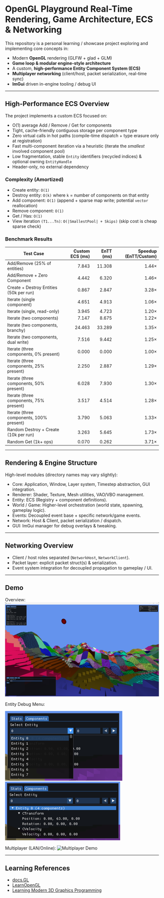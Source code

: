 # OpenGL Playground  Real-Time Rendering, Game Architecture, ECS & Networking

This repository is a personal learning / showcase project exploring and implementing core concepts in:

- Modern **OpenGL** rendering (GLFW + glad + GLM)
- **Game loop & modular engine-style architecture**
- A custom, **high-performance Entity Component System (ECS)**
- **Multiplayer networking** (client/host, packet serialization, real-time sync)
- **ImGui** driven in-engine tooling / debug UI

---
## High-Performance ECS Overview
The project implements a custom ECS focused on: 

- O(1) average Add / Remove / Get for components
- Tight, cache-friendly contiguous storage per component type
- Zero virtual calls in hot paths (compile-time dispatch + type erasure only at registration)
- Fast multi-component iteration via a heuristic (iterate the *smallest* involved component pool)
- Low fragmentation, stable `Entity` identifiers (recycled indices) & optional owning `EntityHandle`
- Header-only, no external dependency

### Complexity (Amortized)
- Create entity: `O(1)`
- Destroy entity: `O(k)` where `k` = number of components on that entity
- Add component: `O(1)` (append + sparse map write; potential `vector` reallocation)
- Remove component: `O(1)`
- Get / Has: `O(1)`
- View iteration `(T1...Tn)`: `O(|SmallestPool| + Skips)`  (skip cost is cheap sparse check)

### Benchmark Results

| Test Case                                | Custom ECS (ms) | EnTT (ms) | Speedup (EnTT/Custom) |
|------------------------------------------|----------------:|----------:|----------------------:|
| Add/Remove (25% of entities)             | 7.843           | 11.308    | 1.44×                 |
| Add/Remove + Zero Component              | 4.442           | 6.320     | 1.46×                 |
| Create + Destroy Entities (50k per run)  | 0.867           | 2.847     | 3.28×                 |
| Iterate (single component)               | 4.651           | 4.913     | 1.06×                 |
| Iterate (single, read-only)              | 3.945           | 4.723     | 1.20×                 |
| Iterate (two components)                 | 7.147           | 8.675     | 1.22×                 |
| Iterate (two components, branchy)        | 24.463          | 33.289    | 1.35×                 |
| Iterate (two components, dual write)     | 7.516           | 9.442     | 1.25×                 |
| Iterate (three components, 0% present)   | 0.000           | 0.000     | 1.00×                 |
| Iterate (three components, 25% present)  | 2.250           | 2.887     | 1.29×                 |
| Iterate (three components, 50% present)  | 6.028           | 7.930     | 1.30×                 |
| Iterate (three components, 75% present)  | 3.517           | 4.514     | 1.28×                 |
| Iterate (three components, 100% present) | 3.790           | 5.063     | 1.33×                 |
| Random Destroy + Create (10k per run)    | 3.263           | 5.645     | 1.73×                 |
| Random Get (1k+ ops)                     | 0.070           | 0.262     | 3.71×                 |


---
## Rendering & Engine Structure
High-level modules (directory names may vary slightly):

- Core: Application, Window, Layer system, Timestep abstraction, GUI integration.
- Renderer: Shader, Texture, Mesh utilities, VAO/VBO management.
- Entity: ECS (Registry + component definitions).
- World / Game: Higher-level orchestration (world state, spawning, gameplay logic).
- Events: Decoupled event base + specific network/game events.
- Network: Host & Client, packet serialization / dispatch.
- GUI: ImGui manager for debug overlays & tweaking.

---
## Networking Overview
- Client / host roles separated (`NetworkHost`, `NetworkClient`).
- Packet layer: explicit packet struct(s) & serialization.
- Event system integration for decoupled propagation to gameplay / UI.

---
## Demo
Overview:
![Main Overview](images/main.png)

Entity Debug Menu:

![Debug Menu - Entity Selection](images/debug_menu1.png)
![Debug Menu - Entity Component](images/debug_menu2.png)

Multiplayer (LAN/Online):
![Multiplayer Demo](images/multiplayer.gif)

---
## Learning References
- [docs.GL](http://docs.gl/#)
- [LearnOpenGL](https://learnopengl.com/Introduction)
- [Learning Modern 3D Graphics Programming](https://nicolbolas.github.io/oldtut/)
